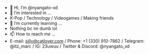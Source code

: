 - 👋 Hi, I’m @nyangato-xd
- 👀 I’m interested in ...
- K-Pop / Technology / Videogames / Making friends
- 🌱 I’m currently learning ...
- Nothing bc im dumb lol
- 📫 How to reach me ...
- E-mail: silly@catlover.com / Phone: +1 (330) 910-7862 / Telegram: @itz_marc / IG: 23uwuu / Twitter & Discord: @nyangato_xd
